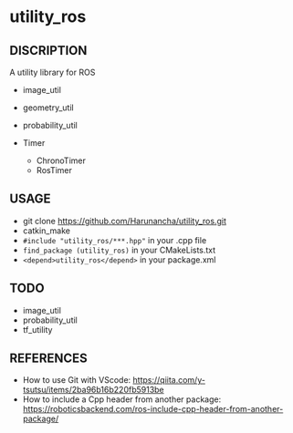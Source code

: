 # utility_ros

## DISCRIPTION

A utility library for ROS

- image_util
- geometry_util
- probability_util

- Timer
    - ChronoTimer
    - RosTimer

## USAGE

- git clone https://github.com/Harunancha/utility_ros.git
- catkin_make
- `#include "utility_ros/***.hpp"` in your .cpp file
- `find_package (utility_ros)` in your CMakeLists.txt
- `<depend>utility_ros</depend>` in your package.xml

## TODO

- image_util
- probability_util
- tf_utility

## REFERENCES

- How to use Git with VScode: https://qiita.com/y-tsutsu/items/2ba96b16b220fb5913be
- How to include a Cpp header from another package: https://roboticsbackend.com/ros-include-cpp-header-from-another-package/